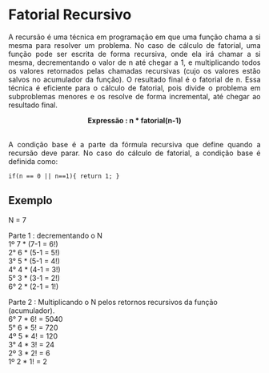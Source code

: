 #  Fatorial Recursivo

<p align="justify">
 A recursão é uma técnica em programação em que uma função chama a si mesma para resolver um problema. No caso de cálculo de fatorial, uma função pode ser escrita de forma recursiva, onde ela irá chamar a si mesma, decrementando o valor de n até chegar a 1, e multiplicando todos os valores retornados pelas chamadas recursivas (cujo os valores estão salvos no acumulador da função). O resultado final é o fatorial de n. Essa técnica é eficiente para o cálculo de fatorial, pois divide o problema em subproblemas menores e os resolve de forma incremental, até chegar ao resultado final.


<div align="center">
<strong>Expressão : n * fatorial(n-1)</strong>
</div><br>
<p align="justify">
A condição base é a parte da fórmula recursiva que define quando a recursão deve parar. No caso do cálculo de fatorial, a condição base é definida como:

<code>if(n == 0 || n==1){
  return 1; 
}
</code>
</p>

<h2>Exemplo</h2>
N = 7

Parte 1 : decrementando o N
<br>1º 7 * (7-1 = 6!) 
<br>2° 6 * (5-1 = 5!)
<br>3° 5 * (5-1 = 4!)
<br>4° 4 * (4-1 = 3!)
<br>5° 3 * (3-1 = 2!)
<br>6° 2 * (2-1 = 1!)

Parte 2 : Multiplicando o N pelos retornos recursivos da função (acumulador).
<br>6° 7 * 6! = 5040
<br>5° 6 * 5! = 720 
<br>4º 5 * 4! = 120
<br>3° 4 * 3! = 24
<br>2º 3 * 2! = 6
<br>1º 2 * 1! = 2






</p>
